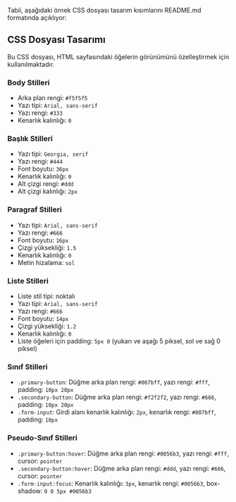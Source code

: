Tabii, aşağıdaki örnek CSS dosyası tasarım kısımlarını README.md formatında açıklıyor:

## CSS Dosyası Tasarımı

Bu CSS dosyası, HTML sayfasındaki öğelerin görünümünü özelleştirmek için kullanılmaktadır.

### Body Stilleri

- Arka plan rengi: `#f5f5f5`
- Yazı tipi: `Arial, sans-serif`
- Yazı rengi: `#333`
- Kenarlık kalınlığı: `0`

### Başlık Stilleri

- Yazı tipi: `Georgia, serif`
- Yazı rengi: `#444`
- Font boyutu: `36px`
- Kenarlık kalınlığı: `0`
- Alt çizgi rengi: `#ddd`
- Alt çizgi kalınlığı: `2px`

### Paragraf Stilleri

- Yazı tipi: `Arial, sans-serif`
- Yazı rengi: `#666`
- Font boyutu: `16px`
- Çizgi yüksekliği: `1.5`
- Kenarlık kalınlığı: `0`
- Metin hizalama: `sol`

### Liste Stilleri

- Liste stil tipi: noktalı
- Yazı tipi: `Arial, sans-serif`
- Yazı rengi: `#666`
- Font boyutu: `14px`
- Çizgi yüksekliği: `1.2`
- Kenarlık kalınlığı: `0`
- Liste öğeleri için padding: `5px 0` (yukarı ve aşağı 5 piksel, sol ve sağ 0 piksel)

### Sınıf Stilleri

- `.primary-button`: Düğme arka plan rengi: `#007bff`, yazı rengi: `#fff`, padding: `10px 20px`
- `.secondary-button`: Düğme arka plan rengi: `#f2f2f2`, yazı rengi: `#666`, padding: `10px 20px`
- `.form-input`: Girdi alanı kenarlık kalınlığı: `2px`, kenarlık rengi: `#007bff`, padding: `10px`

### Pseudo-Sınıf Stilleri

- `.primary-button:hover`: Düğme arka plan rengi: `#0056b3`, yazı rengi: `#fff`, cursor: `pointer`
- `.secondary-button:hover`: Düğme arka plan rengi: `#ddd`, yazı rengi: `#666`, cursor: `pointer`
- `.form-input:focus`: Kenarlık kalınlığı: `3px`, kenarlık rengi: `#0056b3`, box-shadow: `0 0 5px #0056b3`